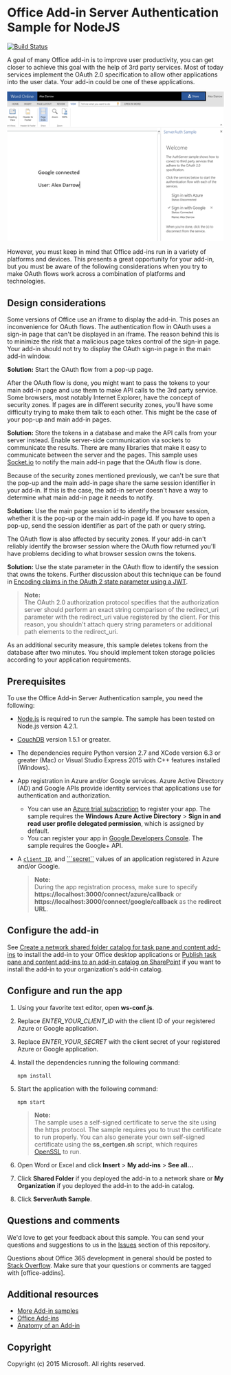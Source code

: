 # Office Add-in Server Authentication Sample for NodeJS

[![Build Status](https://travis-ci.org/OfficeDev/Office-Add-in-NodeJS-ServerAuth.svg?branch=master)](https://travis-ci.org/OfficeDev/Office-Add-in-NodeJS-ServerAuth)

A goal of many Office add-in is to improve user productivity, you can get closer to achieve this goal with the help of 3rd party services. Most of today services implement the OAuth 2.0 specification to allow other applications into the user data. Your add-in could be one of these applications.

![Office Add-in Server Authentication Sample screenshot](/readme-images/Office-Add-in-NodeJS-ServerAuth.png)

However, you must keep in mind that Office add-ins run in a variety of platforms and devices. This presents a great opportunity for your add-in, but you must be aware of the following considerations when you try to make OAuth flows work across a combination of platforms and technologies.

## Design considerations

Some versions of Office use an iframe to display the add-in. This poses an inconvenience for OAuth flows. The authentication flow in OAuth uses a sign-in page that can't be displayed in an iframe. The reason behind this is to minimize the risk that a malicious page takes control of the sign-in page. Your add-in should not try to display the OAuth sign-in page in the main add-in window.

**Solution:** Start the OAuth flow from a pop-up page.

After the OAuth flow is done, you might want to pass the tokens to your main add-in page and use them to make API calls to the 3rd party service. 
Some browsers, most notably Internet Explorer, have the concept of security zones. If pages are in different security zones, you'll have some difficulty trying to make them talk to each other. This might be the case of your pop-up and main add-in pages.

**Solution:** Store the tokens in a database and make the API calls from your server instead. Enable server-side communication via sockets to communicate the results. There are many libraries that make it easy to communicate between the server and the pages. This sample uses [Socket.io](http://socket.io) to notify the main add-in page that the OAuth flow is done.

Because of the security zones mentioned previously, we can't be sure that the pop-up and the main add-in page share the same session identifier in your add-in. If this is the case, the add-in server doesn't have a way to determine what main add-in page it needs to notify.

**Solution:** Use the main page session id to identify the browser session, whether it is the pop-up or the main add-in page id. If you have to open a pop-up, send the session identifier as part of the path or query string.

The OAuth flow is also affected by security zones. If your add-in can't reliably identify the browser session where the OAuth flow returned you'll have problems deciding to what browser session owns the tokens.

**Solution:** Use the state parameter in the OAuth flow to identify the session that owns the tokens. Further discussion about this technique can be found in [Encoding claims in the OAuth 2 state parameter using a JWT](https://tools.ietf.org/html/draft-bradley-oauth-jwt-encoded-state-04). 

> **Note:** <br /> The OAuth 2.0 authorization protocol specifies that the authorization server should perform an exact string comparison of the redirect_uri parameter with the redirect_uri value registered by the client. For this reason, you shouldn't attach query string parameters or additional path elements to the redirect_uri. 

As an additional security measure, this sample deletes tokens from the database after two minutes. You should implement token storage policies according to your application requirements.

## Prerequisites

To use the Office Add-in Server Authentication sample, you need the following:

* [Node.js](https://nodejs.org/) is required to run the sample. The sample has been tested on Node.js version 4.2.1.
* [CouchDB](https://couchdb.apache.org) version 1.5.1 or greater.
* The dependencies require Python version 2.7 and XCode version 6.3 or greater (Mac) or Visual Studio Express 2015 with C++ features installed (Windows).
* App registration in Azure and/or Google services. Azure Active Directory (AD) and Google APIs provide identity services that applications use for authentication and authorization.
    * You can use an [Azure trial subscription](https://account.windowsazure.com/SignUp) to register your app. The sample requires the **Windows Azure Active Directory** > **Sign in and read user profile delegated permission**, which is assigned by default.
    * You can register your app in [Google Developers Console](https://console.developers.google.com/). The sample requires the Google+ API.
* A [```client ID```](app/Constants.php#L29), and [```secret``](app/Constants.php#L30) values of an application registered in Azure and/or Google.

     > **Note:** <br />
     During the app registration process, make sure to specify **https://localhost:3000/connect/azure/callback** or **https://localhost:3000/connect/google/callback** as the **redirect URL**.

## Configure the add-in

See [Create a network shared folder catalog for task pane and content add-ins](https://msdn.microsoft.com/library/office/fp123503.aspx) to install the add-in to your Office desktop applications or [Publish task pane and content add-ins to an add-in catalog on SharePoint](https://msdn.microsoft.com/library/office/fp123517.aspx) if you want to install the add-in to your organization's add-in catalog.

## Configure and run the app

1. Using your favorite text editor, open **ws-conf.js**.
2. Replace *ENTER_YOUR_CLIENT_ID* with the client ID of your registered Azure or Google application.
3. Replace *ENTER_YOUR_SECRET* with the client secret of your registered Azure or Google application.
4. Install the dependencies running the following command:
    ```
    npm install
    ```
5. Start the application with the following command:
    ```
    npm start
    ```

    > **Note:** <br />
    The sample uses a self-signed certificate to serve the site using the https protocol. The sample requires you to trust the certificate to run properly. You can also generate your own self-signed certificate using the **ss_certgen.sh** script, which requires [OpenSSL](http://www.openssl.org/) to run.
6. Open Word or Excel and click **Insert** > **My add-ins** > **See all...**    
7. Click **Shared Folder** if you deployed the add-in to a network share or **My Organization** if you deployed the add-in to the add-in catalog.
8. Click **ServerAuth Sample**.

## Questions and comments

We'd love to get your feedback about this sample. You can send your questions and suggestions to us in the [Issues](https://github.com/OfficeDev/Office-Add-in-NodeJS-ServerAuth/issues) section of this repository.

Questions about Office 365 development in general should be posted to [Stack Overflow](http://stackoverflow.com/questions/tagged/office-addins). Make sure that your questions or comments are tagged with [office-addins].
  
## Additional resources

* [More Add-in samples](https://github.com/OfficeDev?utf8=%E2%9C%93&query=-Add-in)
* [Office Add-ins](http://msdn.microsoft.com/library/office/jj220060.aspx)
* [Anatomy of an Add-in](https://msdn.microsoft.com/library/office/jj220082.aspx#StartBuildingApps_AnatomyofApp)

## Copyright
Copyright (c) 2015 Microsoft. All rights reserved.
